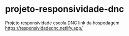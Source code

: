 # projeto-responsividade-dnc
Projeto responsividade escola DNC
link da hospedagem https://responsividadednc.netlify.app/
